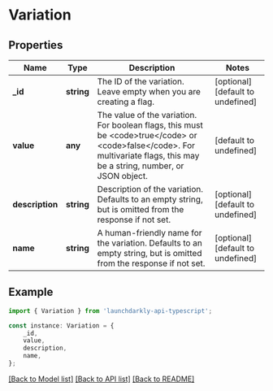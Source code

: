 # Variation


## Properties

Name | Type | Description | Notes
------------ | ------------- | ------------- | -------------
**_id** | **string** | The ID of the variation. Leave empty when you are creating a flag. | [optional] [default to undefined]
**value** | **any** | The value of the variation. For boolean flags, this must be &lt;code&gt;true&lt;/code&gt; or &lt;code&gt;false&lt;/code&gt;. For multivariate flags, this may be a string, number, or JSON object. | [default to undefined]
**description** | **string** | Description of the variation. Defaults to an empty string, but is omitted from the response if not set. | [optional] [default to undefined]
**name** | **string** | A human-friendly name for the variation. Defaults to an empty string, but is omitted from the response if not set. | [optional] [default to undefined]

## Example

```typescript
import { Variation } from 'launchdarkly-api-typescript';

const instance: Variation = {
    _id,
    value,
    description,
    name,
};
```

[[Back to Model list]](../README.md#documentation-for-models) [[Back to API list]](../README.md#documentation-for-api-endpoints) [[Back to README]](../README.md)

